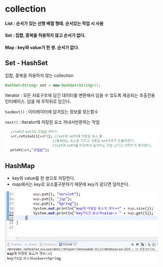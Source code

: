 # collection

#### List : 순서가 있는 선형 배열 형태. 순서있는 작업 시 사용

#### Set : 집합, 중복을 허용하지 않고 순서가 없다. 

#### Map : key와 value가 한 쌍. 순서가 없다.





## Set - HashSet

집합, 중복을 허용하지 않는 collection

```java
HashSet<String> set = new HashSet<String>();
```



Iterator : 모든 자료구조에 담긴 데이터를 변환해서 담을 수 있도록 제공되는 추출전용 인터페이스.
				담을 때 무작위로 담긴다. 

`hasNext()` : 이터레이터에 담겨있는 정보를 찾는함수

`next()` : Iterator에 저장된 요소 꺼내서반환하는 작업

![image-20200114164345732](images/image-20200114164345732.png)



## HashMap

* key와 value를 한 쌍으로 저장한다.
* map에서는 key로 요소를구분하기 때문에 key가 같으면 덮어쓴다.

![image-20200115092804827](images/image-20200115092804827.png)



